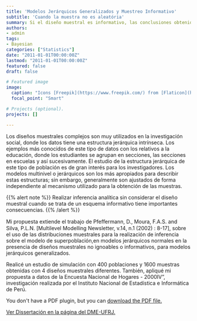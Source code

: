 ```yaml
---
title: 'Modelos Jerárquicos Generalizados y Muestreo Informativo'
subtitle: 'Cuando la muestra no es aleatória'
summary: Si el diseño muestral es informativo, las conclusiones obtenidas pueden estar sesgadas.
authors:
- admin
tags:
- Bayesian
categories: ["Statistics"]
date: "2011-01-01T00:00:00Z"
lastmod: "2011-01-01T00:00:00Z"
featured: false
draft: false

# Featured image
image:
  caption: "Icons [Freepik](https://www.freepik.com/) from [Flaticon](https://www.flaticon.com/)"
  focal_point: "Smart"

# Projects (optional).
projects: []

---
```


Los diseños muestrales complejos son muy utilizados en la investigación social, donde los datos tiene una estructura jerárquica intrínseca. Los ejemplos más conocidos de este tipo de datos con los relativos a la educación, donde los estudiantes se agrupan en secciones, las secciones en escuelas y así sucesivamente. El estudio de la estructura jerárquica de este tipo de población es de gran interés para los investigadores. Los modelos multinivel o jerárquicos son los más apropiados para describir estas estructuras; sin embargo, generalmente son ajustados de forma independiente al mecanismo utilizado para la obtención de las muestras.

{{% alert note %}}
Realizar inferencia analítica sin considerar el diseño muestral cuando se trata de un esquema informativo tiene importantes consecuencias.
{{% /alert %}} 

Mi propuesta extiende el trabajo de Pfeﬀermann, D., Moura, F.A.S. and Silva, P.L.N. [Multilevel Modelling Newsletter, v.14, n.1 (2002) : 8-17], sobre el uso de las distribuciones muestrales para la realización de inferencia sobre el modelo de superpoblación,en modelos jerárquicos normales en la presencia de diseños muestrales no ignoables o informativos, para modelos jerárquicos generalizados.

Realicé un estudio de simulación con 400 poblaciones y 1600 muestras obtenidas con 4 diseños muestrales diferentes. También, apliqué mi propuesta a datos de la Encuesta Nacional de Hogares - 2000IV”, investigación realizada por el Instituto Nacional de Estadística e Informática de Perú.

<object data="/files/DissertacaoMestrado.pdf" type="application/pdf"
        width="600" height="800" typemustmatch>
  <p>You don't have a PDF plugin, but you can <a href="/files/DissertacaoMestrado.pdf">download the PDF file.</a></p>
</object>

[Ver Dissertación en la página del DME-UFRJ.](http://www.pg.im.ufrj.br/teses/Estatistica/Mestrado/091.pdf)


